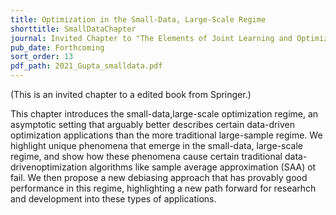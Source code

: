 ```yaml
---
title: Optimization in the Small-Data, Large-Scale Regime
shorttitle: SmallDataChapter
journal: Invited Chapter to "The Elements of Joint Learning and Optimization in Operations Management"
pub_date: Forthcoming
sort_order: 13
pdf_path: 2021_Gupta_smalldata.pdf
---
```

(This is an invited chapter to a edited book from Springer.)

This chapter introduces the small-data,large-scale optimization regime, an asymptotic setting that arguably better describes certain data-driven optimization applications than the more traditional large-sample regime.  We highlight unique phenomena that emerge in the small-data, large-scale regime, and show how these phenomena cause certain traditional data-drivenoptimization algorithms like sample average approximation (SAA) ot fail.  We then propose a new debiasing approach that has provably good performance in this regime, highlighting a new path forward for researhch and development into these types of applications.




